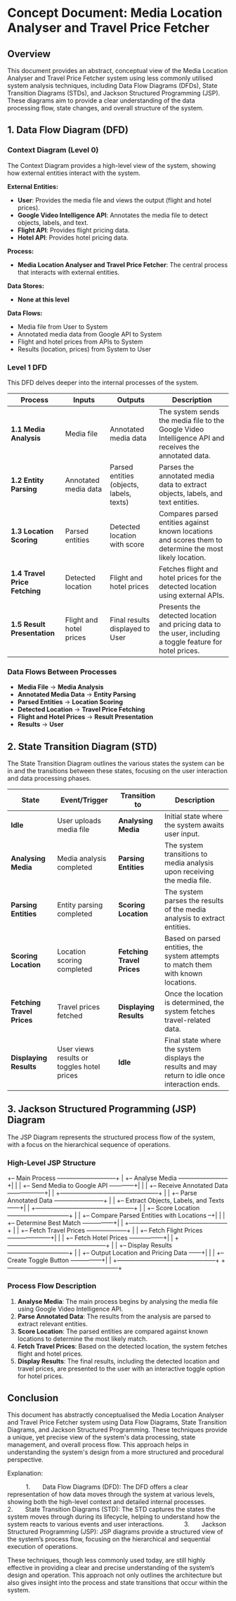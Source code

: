 # Concept Document: Media Location Analyser and Travel Price Fetcher

## Overview

This document provides an abstract, conceptual view of the Media Location Analyser and Travel Price Fetcher system using less commonly utilised system analysis techniques, including Data Flow Diagrams (DFDs), State Transition Diagrams (STDs), and Jackson Structured Programming (JSP). These diagrams aim to provide a clear understanding of the data processing flow, state changes, and overall structure of the system.

## 1. Data Flow Diagram (DFD)

### Context Diagram (Level 0)
The Context Diagram provides a high-level view of the system, showing how external entities interact with the system.

**External Entities:**
- **User**: Provides the media file and views the output (flight and hotel prices).
- **Google Video Intelligence API**: Annotates the media file to detect objects, labels, and text.
- **Flight API**: Provides flight pricing data.
- **Hotel API**: Provides hotel pricing data.

**Process:**
- **Media Location Analyser and Travel Price Fetcher**: The central process that interacts with external entities.

**Data Stores:**
- **None at this level**

**Data Flows:**
- Media file from User to System
- Annotated media data from Google API to System
- Flight and hotel prices from APIs to System
- Results (location, prices) from System to User

### Level 1 DFD
This DFD delves deeper into the internal processes of the system.

| **Process**                | **Inputs**                     | **Outputs**                                 | **Description**                                                                                           |
|----------------------------|--------------------------------|---------------------------------------------|-----------------------------------------------------------------------------------------------------------|
| **1.1 Media Analysis**      | Media file                    | Annotated media data                        | The system sends the media file to the Google Video Intelligence API and receives the annotated data.      |
| **1.2 Entity Parsing**      | Annotated media data          | Parsed entities (objects, labels, texts)    | Parses the annotated media data to extract objects, labels, and text entities.                            |
| **1.3 Location Scoring**    | Parsed entities               | Detected location with score                | Compares parsed entities against known locations and scores them to determine the most likely location.    |
| **1.4 Travel Price Fetching**| Detected location             | Flight and hotel prices                     | Fetches flight and hotel prices for the detected location using external APIs.                            |
| **1.5 Result Presentation** | Flight and hotel prices       | Final results displayed to User             | Presents the detected location and pricing data to the user, including a toggle feature for hotel prices.  |

### Data Flows Between Processes
- **Media File** → **Media Analysis**
- **Annotated Media Data** → **Entity Parsing**
- **Parsed Entities** → **Location Scoring**
- **Detected Location** → **Travel Price Fetching**
- **Flight and Hotel Prices** → **Result Presentation**
- **Results** → **User**

## 2. State Transition Diagram (STD)

The State Transition Diagram outlines the various states the system can be in and the transitions between these states, focusing on the user interaction and data processing phases.

| **State**                     | **Event/Trigger**                                   | **Transition to**                        | **Description**                                                                                      |
|-------------------------------|----------------------------------------------------|------------------------------------------|------------------------------------------------------------------------------------------------------|
| **Idle**                      | User uploads media file                             | **Analysing Media**                      | Initial state where the system awaits user input.                                                    |
| **Analysing Media**           | Media analysis completed                           | **Parsing Entities**                     | The system transitions to media analysis upon receiving the media file.                              |
| **Parsing Entities**          | Entity parsing completed                           | **Scoring Location**                     | The system parses the results of the media analysis to extract entities.                             |
| **Scoring Location**          | Location scoring completed                         | **Fetching Travel Prices**               | Based on parsed entities, the system attempts to match them with known locations.                    |
| **Fetching Travel Prices**    | Travel prices fetched                              | **Displaying Results**                   | Once the location is determined, the system fetches travel-related data.                             |
| **Displaying Results**        | User views results or toggles hotel prices         | **Idle**                                 | Final state where the system displays the results and may return to idle once interaction ends.      |

## 3. Jackson Structured Programming (JSP) Diagram

The JSP Diagram represents the structured process flow of the system, with a focus on the hierarchical sequence of operations.

### High-Level JSP Structure

+– Main Process –––––––––––––––––––+
|   +– Analyse Media ––––––––––––––––+|
|   |   +– Send Media to Google API ––––––––+|
|   |   +– Receive Annotated Data ——————+|
|   +———————————————––+
|
|   +– Parse Annotated Data ———————––+
|   |   +– Extract Objects, Labels, and Texts ——+|
|   +———————————————––+
|
|   +– Score Location —————————––+
|   |   +– Compare Parsed Entities with Locations –+|
|   |   +– Determine Best Match ––––––––––+|
|   +———————————————––+
|
|   +– Fetch Travel Prices –––––––––––––+
|   |   +– Fetch Flight Prices ———————+|
|   |   +– Fetch Hotel Prices –––––––––––+|
|   +———————————————––+
|
|   +– Display Results ——————————+
|   |   +– Output Location and Pricing Data ––––+|
|   |   +– Create Toggle Button ––––––––––+|
|   +———————————————––+
+——————————————————+

### Process Flow Description
1. **Analyse Media**: The main process begins by analysing the media file using Google Video Intelligence API.
2. **Parse Annotated Data**: The results from the analysis are parsed to extract relevant entities.
3. **Score Location**: The parsed entities are compared against known locations to determine the most likely match.
4. **Fetch Travel Prices**: Based on the detected location, the system fetches flight and hotel prices.
5. **Display Results**: The final results, including the detected location and travel prices, are presented to the user with an interactive toggle option for hotel prices.

## Conclusion

This document has abstractly conceptualised the Media Location Analyser and Travel Price Fetcher system using Data Flow Diagrams, State Transition Diagrams, and Jackson Structured Programming. These techniques provide a unique, yet precise view of the system's data processing, state management, and overall process flow. This approach helps in understanding the system's design from a more structured and procedural perspective.

Explanation:

      1.    Data Flow Diagrams (DFD): The DFD offers a clear representation of how data moves through the system at various levels, showing both the high-level context and detailed internal processes.
      2.    State Transition Diagrams (STD): The STD captures the states the system moves through during its lifecycle, helping to understand how the system reacts to various events and user interactions.
      3.    Jackson Structured Programming (JSP): JSP diagrams provide a structured view of the system’s process flow, focusing on the hierarchical and sequential execution of operations.

These techniques, though less commonly used today, are still highly effective in providing a clear and precise understanding of the system’s design and operation. This approach not only outlines the architecture but also gives insight into the process and state transitions that occur within the system.

